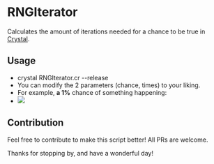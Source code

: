 # RNGIterator

Calculates the amount of iterations needed for a chance to be true in [Crystal](https://crystal-lang.org/).


## Usage
 - crystal RNGIterator.cr --release
 - You can modify the 2 parameters (chance, times) to your liking.
 - For example, **a 1%** chance of something happening:
 - ![](https://i.gyazo.com/3f64dfcac799e5756c9993871069bded.png)

## Contribution

Feel free to contribute to make this script better! All PRs are welcome.

Thanks for stopping by, and have a wonderful day!
